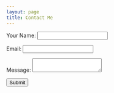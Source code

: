 ```yaml
---
layout: page
title: Contact Me
---
```

<form name="contact" netlify>
    <p>
        <label>Your Name: <input type="text" name="name" required></label>   
    </p>
    <p>
        <label>Email: <input type="email" name="name" required></label>
    </p>
    <p>
        <label>Message: <textarea name="message" required></textarea></label>
    </p>
    <p>
        <div netlify-recaptcha></div>
    </p>
    <p>
        <button type="submit">Submit</button>
    </p>
</form>